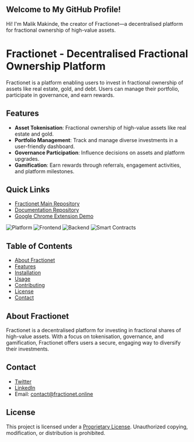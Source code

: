 ## Welcome to My GitHub Profile!
Hi! I'm Malik Makinde, the creator of Fractionet—a decentralised platform for fractional ownership of high-value assets.

# Fractionet - Decentralised Fractional Ownership Platform

Fractionet is a platform enabling users to invest in fractional ownership of assets like real estate, gold, and debt. Users can manage their portfolio, participate in governance, and earn rewards.

## Features
- **Asset Tokenisation**: Fractional ownership of high-value assets like real estate and gold.
- **Portfolio Management**: Track and manage diverse investments in a user-friendly dashboard.
- **Governance Participation**: Influence decisions on assets and platform upgrades.
- **Gamification**: Earn rewards through referrals, engagement activities, and platform milestones.

## Quick Links
- [Fractionet Main Repository](https://github.com/Fractionet-official/Fractionet)
- [Documentation Repository](https://github.com/Fractionet-official/Fractionet-docs)
- [Google Chrome Extension Demo](https://x.com/fractionet/status/1835370513092255940?s=12&t=hk0GgzNbP6a4UyDPV4ih7w)

![Platform](https://img.shields.io/badge/Platform-Ethereum-blue)
![Frontend](https://img.shields.io/badge/Frontend-React-green)
![Backend](https://img.shields.io/badge/Backend-Node.js-orange)
![Smart Contracts](https://img.shields.io/badge/Smart%20Contracts-Solidity-purple)

## Table of Contents
- [About Fractionet](#about-fractionet)
- [Features](#features)
- [Installation](#installation)
- [Usage](#usage)
- [Contributing](#contributing)
- [License](#license)
- [Contact](#contact)

## About Fractionet
Fractionet is a decentralised platform for investing in fractional shares of high-value assets. With a focus on tokenisation, governance, and gamification, Fractionet offers users a secure, engaging way to diversify their investments.

## Contact
- [Twitter](https://x.com/fractionet](https://x.com/fractionet))
- [LinkedIn]((https://www.linkedin.com/in/malik-makinde-817a86162/))
- Email: contact@fractionet.online


## License
This project is licensed under a [Proprietary License](./LICENSE.md). Unauthorized copying, modification, or distribution is prohibited.
